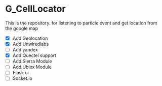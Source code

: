 # G_CellLocator
This is the repository. for listening to particle event and get location from the google map

* [x] Add Geolocation
* [x] Add Unwiredlabs
* [ ] Add yandex
* [x] Add Quectel support
* [ ] Add Sierra Module
* [ ] Add Ublox Module
* [ ] Flask ui
* [ ] Socket.io
